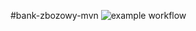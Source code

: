#bank-zbozowy-mvn
![example workflow](https://github.com/<user>/<repo>/actions/workflows/<file>/badge.svg)
